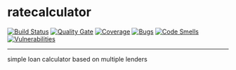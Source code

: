 # ratecalculator

[![Build Status](https://travis-ci.org/ljd1987/ratecalculator.svg?branch=master)](https://travis-ci.org/ljd1987/ratecalculator)
[![Quality Gate](https://sonarcloud.io/api/project_badges/measure?project=com.ljd.hackajob%3Aratecalculator&metric=alert_status)](https://sonarcloud.io/dashboard?id=com.ljd.hackajob%3Aratecalculator)
[![Coverage](https://sonarcloud.io/api/project_badges/measure?project=com.ljd.hackajob%3Aratecalculator&metric=coverage)]()
[![Bugs](https://sonarcloud.io/api/project_badges/measure?project=com.ljd.hackajob%3Aratecalculator&metric=bugs)]()
[![Code Smells](https://sonarcloud.io/api/project_badges/measure?project=com.ljd.hackajob%3Aratecalculator&metric=code_smells)]()
[![Vulnerabilities](https://sonarcloud.io/api/project_badges/measure?project=com.ljd.hackajob%3Aratecalculator&metric=vulnerabilities)]()

---

simple loan calculator based on multiple lenders

